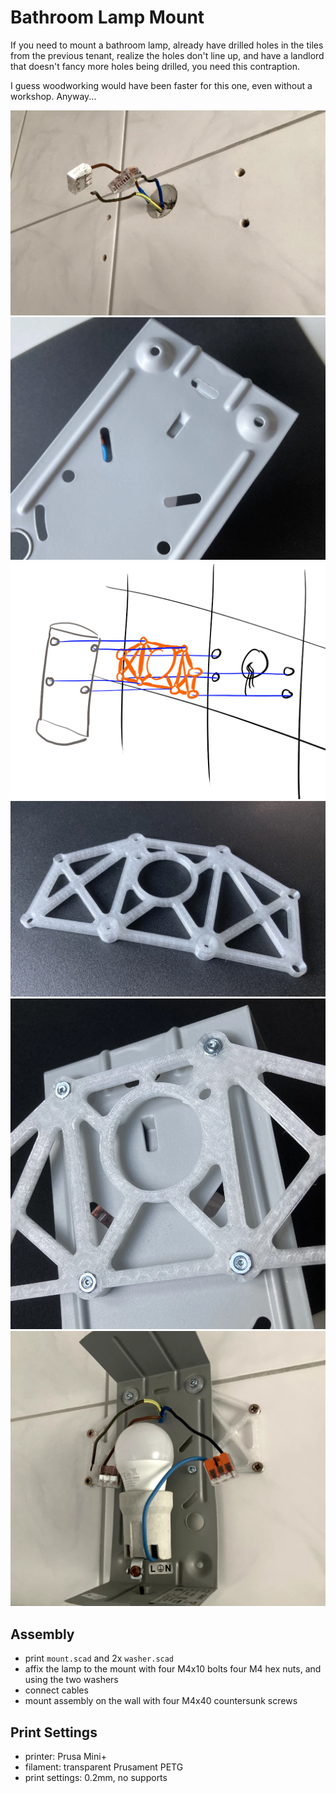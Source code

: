 # Bathroom Lamp Mount
If you need to mount a bathroom lamp, already have drilled holes in the tiles from the previous tenant, realize the holes don't line up, and have a landlord that doesn't fancy more holes being drilled, you need this contraption.

I guess woodworking would have been faster for this one, even without a workshop. Anyway...

![](docs/wall_side.webp)
![](docs/lamp_backside.webp)
![](docs/sketch.webp)
![](docs/printed.webp)
![](docs/mounted_backside.webp)
![](docs/mounted_wall.webp)

## Assembly
- print `mount.scad` and 2x `washer.scad`
- affix the lamp to the mount with four M4x10 bolts four M4 hex nuts, and using the two washers
- connect cables
- mount assembly on the wall with four M4x40 countersunk screws

## Print Settings
* printer: Prusa Mini+
* filament: transparent Prusament PETG
* print settings: 0.2mm, no supports
